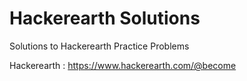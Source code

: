 # Hackerearth Solutions
Solutions to Hackerearth Practice Problems

Hackerearth : https://www.hackerearth.com/@become

